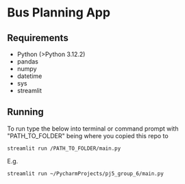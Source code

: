 # Bus Planning App
## Requirements
- Python (>Python 3.12.2)
- pandas
- numpy
- datetime
- sys
- streamlit

## Running
To run type the below into terminal or command prompt with "PATH_TO_FOLDER" being where you copied this repo to
```
streamlit run /PATH_TO_FOLDER/main.py
```
E.g. 
```
streamlit run ~/PycharmProjects/pj5_group_6/main.py
```

